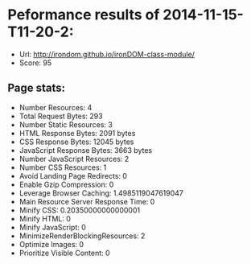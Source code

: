 # Peformance results of 2014-11-15-T11-20-2: 
 
- Url: http://irondom.github.io/ironDOM-class-module/
- Score: 95

## Page stats: 
- Number Resources: 4
- Total Request Bytes: 293
- Number Static Resources: 3
- HTML Response Bytes: 2091 bytes 
- CSS Response Bytes: 12045 bytes 
- JavaScript Response Bytes: 3663 bytes 
- Number JavaScript Resources: 2
- Number CSS Resources: 1
- Avoid Landing Page Redirects: 0
- Enable Gzip Compression: 0
- Leverage Browser Caching: 1.4985119047619047
- Main Resource Server Response Time: 0
- Minify CSS: 0.20350000000000001
- Minify HTML: 0
- Minify JavaScript: 0
- MinimizeRenderBlockingResources: 2
- Optimize Images: 0
- Prioritize Visible Content: 0
